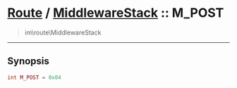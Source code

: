 # [Route](route.md) / [MiddlewareStack](route-MiddlewareStack.md) :: M_POST
 > im\route\MiddlewareStack
____

## Synopsis
```php
int M_POST = 0x04
```
